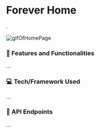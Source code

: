 # Forever Home

.


![gifOfHomePage](https://media.giphy.com/media/YnQhrqS0SJY0r4opaL/giphy.gif)



### :star2: Features and Functionalities
...


### :computer: Tech/Framework Used
...

### :page_with_curl: API Endpoints
...
